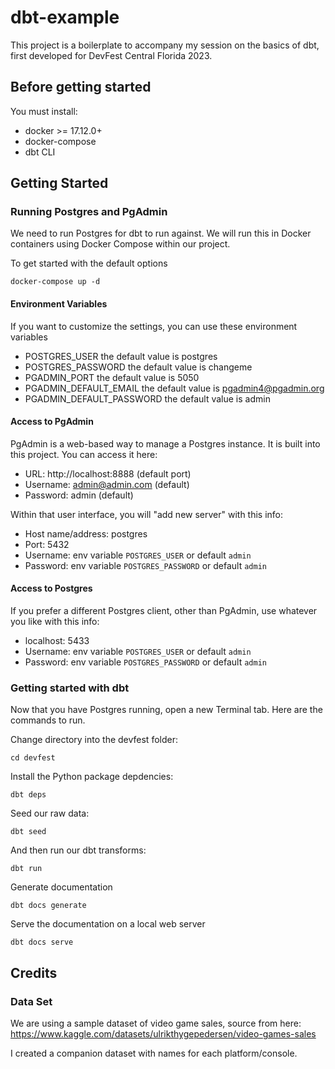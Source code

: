 # dbt-example

This project is a boilerplate to accompany my session on the basics of dbt, first developed for DevFest Central Florida 2023.

## Before getting started

You must install:

- docker >= 17.12.0+
- docker-compose
- dbt CLI

## Getting Started

### Running Postgres and PgAdmin

We need to run Postgres for dbt to run against. We will run this in Docker containers using Docker Compose within our project.

To get started with the default options

```
docker-compose up -d
```

#### Environment Variables

If you want to customize the settings, you can use these environment variables

- POSTGRES_USER the default value is postgres
- POSTGRES_PASSWORD the default value is changeme
- PGADMIN_PORT the default value is 5050
- PGADMIN_DEFAULT_EMAIL the default value is pgadmin4@pgadmin.org
- PGADMIN_DEFAULT_PASSWORD the default value is admin

#### Access to PgAdmin

PgAdmin is a web-based way to manage a Postgres instance. It is built into this project. You can access it here:

- URL: http://localhost:8888 (default port)
- Username: admin@admin.com (default)
- Password: admin (default)

Within that user interface, you will "add new server" with this info:

- Host name/address: postgres
- Port: 5432
- Username: env variable `POSTGRES_USER` or default `admin`
- Password: env variable `POSTGRES_PASSWORD` or default `admin`

#### Access to Postgres

If you prefer a different Postgres client, other than PgAdmin, use whatever you like with this info:

- localhost: 5433
- Username: env variable `POSTGRES_USER` or default `admin`
- Password: env variable `POSTGRES_PASSWORD` or default `admin`

### Getting started with dbt

Now that you have Postgres running, open a new Terminal tab. Here are the commands to run.

Change directory into the devfest folder:

```
cd devfest
```

Install the Python package depdencies:

```
dbt deps
```

Seed our raw data:

```
dbt seed
```

And then run our dbt transforms:

```
dbt run
```

Generate documentation

```
dbt docs generate
```

Serve the documentation on a local web server

```
dbt docs serve
```

## Credits

### Data Set

We are using a sample dataset of video game sales, source from here:
https://www.kaggle.com/datasets/ulrikthygepedersen/video-games-sales

I created a companion dataset with names for each platform/console.
